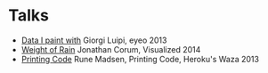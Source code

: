# Talks

* [Data I paint with](https://vimeo.com/70666303) Giorgi Luipi, eyeo 2013
* [Weight of Rain](http://style.org/visualized/) Jonathan Corum, Visualized 2014
* [Printing Code](https://vimeo.com/61113159) Rune Madsen, Printing Code, Heroku's Waza 2013
